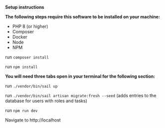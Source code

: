 **Setup instructions**

**The following steps require this software to be installed on your machine:**
- PHP 8 (or higher)
- Composer
- Docker
- Node
- NPM

run `composer install`

run `npm install`

**You will need three tabs open in your terminal for the following section:**

run `./vendor/bin/sail up`

run `./vendor/bin/sail artisan migrate:fresh --seed` (adds entries to the database for users with roles and tasks)

run `npm run dev`

Navigate to http://localhost
